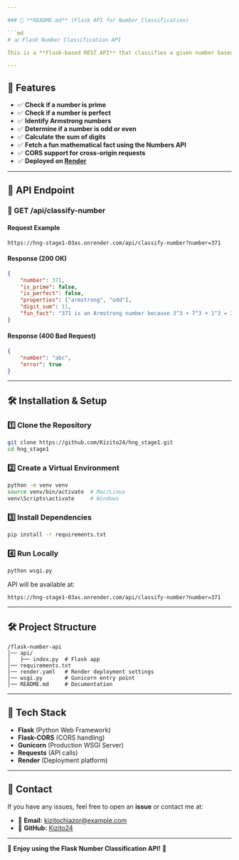 ```yaml
---

### 📌 **README.md** (Flask API for Number Classification)  

```md
# 📊 Flask Number Classification API

This is a **Flask-based REST API** that classifies a given number based on various mathematical properties. It determines if the number is **prime, perfect, Armstrong, or odd/even** and provides a **fun fact** using the [Numbers API](http://numbersapi.com/).  

---
```


## 🚀 Features

- ✅ **Check if a number is prime**
- ✅ **Check if a number is perfect**
- ✅ **Identify Armstrong numbers**
- ✅ **Determine if a number is odd or even**
- ✅ **Calculate the sum of digits**
- ✅ **Fetch a fun mathematical fact using the Numbers API**
- ✅ **CORS support for cross-origin requests**
- ✅ **Deployed on [Render](https://render.com)**

---

## 📡 API Endpoint

### **🔹 GET /api/classify-number**
#### **Request Example**
```
https://hng-stage1-03as.onrender.com/api/classify-number?number=371
```

#### **Response (200 OK)**
```json
{
    "number": 371,
    "is_prime": false,
    "is_perfect": false,
    "properties": ["armstrong", "odd"],
    "digit_sum": 11,
    "fun_fact": "371 is an Armstrong number because 3^3 + 7^3 + 1^3 = 371"
}
```

#### **Response (400 Bad Request)**
```json
{
    "number": "abc",
    "error": true
}
```

---

## 🛠️ **Installation & Setup**
### **1️⃣ Clone the Repository**
```bash
git clone https://github.com/Kizito24/hng_stage1.git
cd hng_stage1
```

### **2️⃣ Create a Virtual Environment**
```bash
python -m venv venv
source venv/bin/activate  # Mac/Linux
venv\Scripts\activate     # Windows
```

### **3️⃣ Install Dependencies**
```bash
pip install -r requirements.txt
```

### **4️⃣ Run Locally**
```bash
python wsgi.py
```
API will be available at:  
```
https://hng-stage1-03as.onrender.com/api/classify-number?number=371
```
---

## 🛠 **Project Structure**
```
/flask-number-api
│── api/
│   ├── index.py  # Flask app
│── requirements.txt
│── render.yaml   # Render deployment settings
│── wsgi.py       # Gunicorn entry point
│── README.md     # Documentation
```

---

## 📜 **Tech Stack**
- **Flask** (Python Web Framework)
- **Flask-CORS** (CORS handling)
- **Gunicorn** (Production WSGI Server)
- **Requests** (API calls)
- **Render** (Deployment platform)

---

## 📧 **Contact**
If you have any issues, feel free to open an **issue** or contact me at:
- 📩 **Email:** kizitochiazor@example.com
- 🔗 **GitHub:** [Kizito24](https://github.com/Kizito24)

---

🎉 **Enjoy using the Flask Number Classification API!** 🚀
```